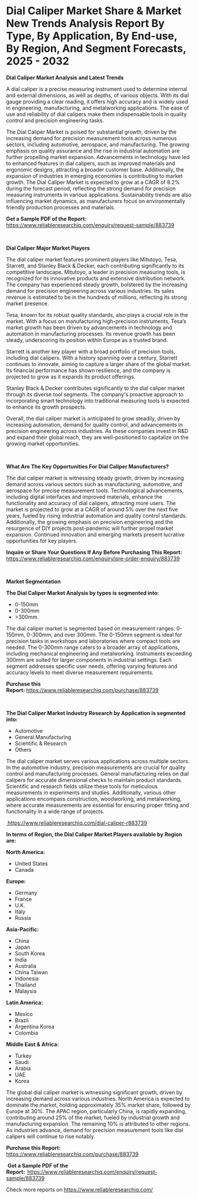 <p><h1>Dial Caliper Market Share & Market New Trends Analysis Report By Type, By Application, By End-use, By Region, And Segment Forecasts, 2025 - 2032</h1></p><p><strong>Dial Caliper Market Analysis and Latest Trends</strong></p>
<p><p>A dial caliper is a precise measuring instrument used to determine internal and external dimensions, as well as depths, of various objects. With its dial gauge providing a clear reading, it offers high accuracy and is widely used in engineering, manufacturing, and metalworking applications. The ease of use and reliability of dial calipers make them indispensable tools in quality control and precision engineering tasks.</p><p>The Dial Caliper Market is poised for substantial growth, driven by the increasing demand for precision measurement tools across numerous sectors, including automotive, aerospace, and manufacturing. The growing emphasis on quality assurance and the rise in industrial automation are further propelling market expansion. Advancements in technology have led to enhanced features in dial calipers, such as improved materials and ergonomic designs, attracting a broader customer base. Additionally, the expansion of industries in emerging economies is contributing to market growth. The Dial Caliper Market is expected to grow at a CAGR of 8.2% during the forecast period, reflecting the strong demand for precision measuring instruments in various applications. Sustainability trends are also influencing market dynamics, as manufacturers focus on environmentally friendly production processes and materials.</p></p>
<p><strong>Get a Sample PDF of the Report:&nbsp;</strong> <a href="https://www.reliableresearchiq.com/enquiry/request-sample/883739?utm_campaign=2396&utm_medium=2&utm_source=Github&utm_content=ia&utm_term=18022025&utm_id=dial-caliper">https://www.reliableresearchiq.com/enquiry/request-sample/883739</a></p>
<p>&nbsp;</p>
<p><strong>Dial Caliper Major Market Players</strong></p>
<p><p>The dial caliper market features prominent players like Mitutoyo, Tesa, Starrett, and Stanley Black & Decker, each contributing significantly to its competitive landscape. Mitutoyo, a leader in precision measuring tools, is recognized for its innovative products and extensive distribution network. The company has experienced steady growth, bolstered by the increasing demand for precision engineering across various industries. Its sales revenue is estimated to be in the hundreds of millions, reflecting its strong market presence.</p><p>Tesa, known for its robust quality standards, also plays a crucial role in the market. With a focus on manufacturing high-precision instruments, Tesa’s market growth has been driven by advancements in technology and automation in manufacturing processes. Its revenue growth has been steady, underscoring its position within Europe as a trusted brand.</p><p>Starrett is another key player with a broad portfolio of precision tools, including dial calipers. With a history spanning over a century, Starrett continues to innovate, aiming to capture a larger share of the global market. Its financial performance has shown resilience, and the company is projected to grow as it expands its product offerings.</p><p>Stanley Black & Decker contributes significantly to the dial caliper market through its diverse tool segments. The company's proactive approach to incorporating smart technology into traditional measuring tools is expected to enhance its growth prospects.</p><p>Overall, the dial caliper market is anticipated to grow steadily, driven by increasing automation, demand for quality control, and advancements in precision engineering across industries. As these companies invest in R&D and expand their global reach, they are well-positioned to capitalize on the growing market opportunities.</p></p>
<p>&nbsp;</p>
<p><strong>What Are The Key Opportunities For Dial Caliper Manufacturers?</strong></p>
<p><p>The dial caliper market is witnessing steady growth, driven by increasing demand across various sectors such as manufacturing, automotive, and aerospace for precise measurement tools. Technological advancements, including digital interfaces and improved materials, enhance the functionality and accuracy of dial calipers, attracting more users. The market is projected to grow at a CAGR of around 5% over the next five years, fueled by rising industrial automation and quality control standards. Additionally, the growing emphasis on precision engineering and the resurgence of DIY projects post-pandemic will further propel market expansion. Continued innovation and emerging markets present lucrative opportunities for key players.</p></p>
<p><strong>Inquire or Share Your Questions If Any Before Purchasing This Report:</strong> <a href="https://www.reliableresearchiq.com/enquiry/pre-order-enquiry/883739?utm_campaign=2396&utm_medium=2&utm_source=Github&utm_content=ia&utm_term=18022025&utm_id=dial-caliper">https://www.reliableresearchiq.com/enquiry/pre-order-enquiry/883739</a></p>
<p>&nbsp;</p>
<p><strong>Market Segmentation</strong></p>
<p><strong>The Dial Caliper Market Analysis by types is segmented into:</strong></p>
<p><ul><li>0-150mm</li><li>0-300mm</li><li>>300mm</li></ul></p>
<p><p>The dial caliper market is segmented based on measurement ranges: 0-150mm, 0-300mm, and over 300mm. The 0-150mm segment is ideal for precision tasks in workshops and laboratories where compact tools are needed. The 0-300mm range caters to a broader array of applications, including mechanical engineering and metalworking. Instruments exceeding 300mm are suited for larger components in industrial settings. Each segment addresses specific user needs, offering varying features and accuracy levels to meet diverse measurement requirements.</p></p>
<p><strong>Purchase this Report:&nbsp;</strong><a href="https://www.reliableresearchiq.com/purchase/883739?utm_campaign=2396&utm_medium=2&utm_source=Github&utm_content=ia&utm_term=18022025&utm_id=dial-caliper">https://www.reliableresearchiq.com/purchase/883739</a></p>
<p>&nbsp;</p>
<p><strong>The Dial Caliper Market Industry Research by Application is segmented into:</strong></p>
<p><ul><li>Automotive</li><li>General Manufacturing</li><li>Scientific & Research</li><li>Others</li></ul></p>
<p><p>The dial caliper market serves various applications across multiple sectors. In the automotive industry, precision measurements are crucial for quality control and manufacturing processes. General manufacturing relies on dial calipers for accurate dimensional checks to maintain product standards. Scientific and research fields utilize these tools for meticulous measurements in experiments and studies. Additionally, various other applications encompass construction, woodworking, and metalworking, where accurate measurements are essential for ensuring proper fitting and functionality in a wide range of projects.</p></p>
<p><a href="https://www.reliableresearchiq.com/dial-caliper-r883739?utm_campaign=2396&utm_medium=2&utm_source=Github&utm_content=ia&utm_term=18022025&utm_id=dial-caliper">&nbsp;https://www.reliableresearchiq.com/dial-caliper-r883739</a></p>
<p><strong>In terms of Region, the Dial Caliper Market Players available by Region are:</strong></p>
<p>
    <p> <strong> North America: </strong>
        <ul>
            <li>United States</li>
            <li>Canada</li>
        </ul>
        </p> 
    <p> <strong> Europe: </strong>
        <ul>
            <li>Germany</li>
            <li>France</li>
            <li>U.K.</li>
            <li>Italy</li>
            <li>Russia</li>
        </ul>
        </p> 
    <p> <strong> Asia-Pacific: </strong>
        <ul>
            <li>China</li>
            <li>Japan</li>
            <li>South Korea</li>
            <li>India</li>
            <li>Australia</li>
            <li>China Taiwan</li>
            <li>Indonesia</li>
            <li>Thailand</li>
            <li>Malaysia</li>
        </ul>
        </p> 
    <p> <strong> Latin America: </strong>
        <ul>
            <li>Mexico</li>
            <li>Brazil</li>
            <li>Argentina Korea</li>
            <li>Colombia</li>
        </ul>
        </p> 
    <p> <strong> Middle East & Africa: </strong>
        <ul>
            <li>Turkey</li>
            <li>Saudi</li>
            <li>Arabia</li>
            <li>UAE</li>
            <li>Korea</li>
        </ul>
    </p>
    </p>
<p><p>The global dial caliper market is witnessing significant growth, driven by increasing demand across various industries. North America is expected to dominate the market, holding approximately 35% market share, followed by Europe at 30%. The APAC region, particularly China, is rapidly expanding, contributing around 25% of the market, fueled by industrial growth and manufacturing expansion. The remaining 10% is attributed to other regions. As industries advance, demand for precision measurement tools like dial calipers will continue to rise notably.</p></p>
<p><strong>Purchase this Report: </strong><a href="https://www.reliableresearchiq.com/purchase/883739?utm_campaign=2396&utm_medium=2&utm_source=Github&utm_content=ia&utm_term=18022025&utm_id=dial-caliper">https://www.reliableresearchiq.com/purchase/883739</a></p>
<p>&nbsp;<strong>Get a Sample PDF of the Report:&nbsp;&nbsp;</strong><a href="https://www.reliableresearchiq.com/enquiry/request-sample/883739?utm_campaign=2396&utm_medium=2&utm_source=Github&utm_content=ia&utm_term=18022025&utm_id=dial-caliper">https://www.reliableresearchiq.com/enquiry/request-sample/883739</a></p>
<p><strong></strong></p>
<p>Check more reports on <a href="https://www.reliableresearchiq.com/?utm_campaign=2396&utm_medium=2&utm_source=Github&utm_content=ia&utm_term=18022025&utm_id=dial-caliper">https://www.reliableresearchiq.com/</a></p>